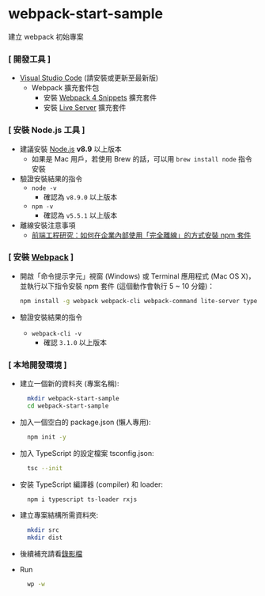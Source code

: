 # webpack-start-sample

建立 webpack 初始專案

### [ 開發工具 ]

- [Visual Studio Code](https://code.visualstudio.com) (請安裝或更新至最新版)
  - Webpack 擴充套件包
    - 安裝 [Webpack 4 Snippets](https://marketplace.visualstudio.com/items?itemName=fwgood.webpack-4-snippets) 擴充套件
    - 安裝 [Live Server](https://marketplace.visualstudio.com/items?itemName=ritwickdey.LiveServer) 擴充套件

### [ 安裝 Node.js 工具 ]

- 建議安裝 [Node.js](https://nodejs.org/) **v8.9** 以上版本
  - 如果是 Mac 用戶，若使用 Brew 的話，可以用 `brew install node` 指令安裝
- 驗證安裝結果的指令
  - `node -v`
    - 確認為 `v8.9.0` 以上版本
  - `npm -v`
    - 確認為 `v5.5.1` 以上版本
- 離線安裝注意事項
  - [前端工程研究：如何在企業內部使用「完全離線」的方式安裝 npm 套件](https://blog.miniasp.com/post/2018/06/16/Offline-installation-of-npm-packages-for-Enterprise.aspx)

### [ 安裝 [Webpack](https://webpack.js.org) ]

- 開啟「命令提示字元」視窗 (Windows) 或 Terminal 應用程式 (Mac OS X)，並執行以下指令安裝 npm 套件 (這個動作會執行 5 ~ 10 分鐘)：

  ```bash
  npm install -g webpack webpack-cli webpack-command lite-server typescript
  ```

- 驗證安裝結果的指令

  - `webpack-cli -v`
    - 確認 `3.1.0` 以上版本

### [ 本地開發環境 ]

- 建立一個新的資料夾 (專案名稱):

  ```bash
    mkdir webpack-start-sample
    cd webpack-start-sample
  ```

- 加入一個空白的 package.json (懶人專用):

  ```bash
    npm init -y
  ```

- 加入 TypeScript 的設定檔案 tsconfig.json:

  ```bash
    tsc --init
  ```

- 安装 TypeScript 編譯器 (compiler) 和 loader:

  ```bash
    npm i typescript ts-loader rxjs
  ```

- 建立專案結構所需資料夾:

  ```bash
    mkdir src
    mkdir dist
  ```

- 後續補充請看[錄影檔](https://www.youtube.com/watch?v=yaJKXFi6-OU&feature=youtu.be)

- Run

  ```bash
    wp -w
  ```

